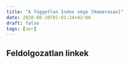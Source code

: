 ```yaml
---
title: "A független Index vége [Hamarosan]"
date: 2020-08-10T01:01:24+02:00
draft: false
tags: [ner]
---
```


## Feldolgozatlan linkek
